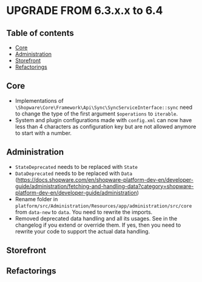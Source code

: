 UPGRADE FROM 6.3.x.x to 6.4
=======================

Table of contents
----------------

* [Core](#core)
* [Administration](#administration)
* [Storefront](#storefront)
* [Refactorings](#refactorings)

Core
----

* Implementations of `\Shopware\Core\Framework\Api\Sync\SyncServiceInterface::sync` need to change the type of the first argument `$operations` to `iterable`.
* System and plugin configurations made with `config.xml` can now have less than 4 characters as configuration key but are not allowed anymore to start with a number.

Administration
--------------
* `StateDeprecated` needs to be replaced with `State`
* `DataDeprecated`  needs to be replaced with `Data` (https://docs.shopware.com/en/shopware-platform-dev-en/developer-guide/administration/fetching-and-handling-data?category=shopware-platform-dev-en/developer-guide/administration)
* Rename folder in `platform/src/Administration/Resources/app/administration/src/core` from `data-new`
to `data`. You need to rewrite the imports.
* Removed deprecated data handling and all its usages. See in the changelog if you
extend or override them. If yes, then you need to rewrite your code to support the 
actual data handling.

Storefront
--------------

Refactorings
------------

